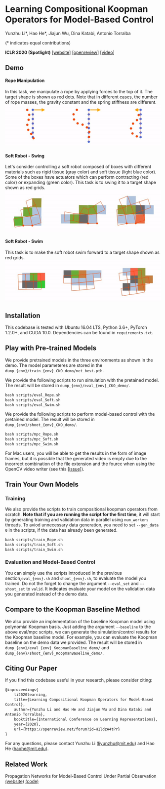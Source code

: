 # Learning Compositional Koopman Operators for Model-Based Control

Yunzhu Li*, Hao He*, Jiajun Wu, Dina Katabi, Antonio Torralba

(* indicates equal contributions)

**ICLR 2020 (Spotlight)**
[[website]](http://koopman.csail.mit.edu/) [[openreview]](https://openreview.net/forum?id=H1ldzA4tPr) [[video]](https://youtu.be/MnXo_hjh1Q4)

Demo
-------------
#### Rope Manipulation
In this task, we manipulate a rope by applying forces to the top of it. The target shape is shown as red dots.
Note that in different cases, the number of rope masses, the gravity constant and the spring stiffness are different.
![](figures/rope.gif)

#### Soft Robot - Swing
Let's consider controlling a soft robot composed of boxes with different materials such as rigid tissue (gray color) and soft tissue (light blue color).
Some of the boxes have actuators which can perform contracting (red color) or expanding (green color). 
This task is to swing it to a target shape shown as red grids.
![](figures/soft.gif)

#### Soft Robot - Swim
This task is to make the soft robot swim forward to a target shape shown as red grids.
![](figures/swim.gif)


Installation
-------------
This codebase is tested with Ubuntu 16.04 LTS, Python 3.6+, PyTorch 1.2.0+, and CUDA 10.0.
Dependencies can be found in `requirements.txt`.

Play with Pre-trained Models
-------------
We provide pretrained models in the three environments as shown in the demo. The model parameteres are stored in the `dump_{env}/train_{env}_CKO_demo/net_best.pth`.

We provide the following scripts to run simulation with the pretained model. The result will be stored in `dump_{env}/eval_{env}_CKO_demo/`.

    bash scripts/eval_Rope.sh
    bash scripts/eval_Soft.sh
    bash scripts/eval_Swim.sh


We provide the following scripts to perform model-based control with the pretained model. The result will be stored in `dump_{env}/shoot_{env}_CKO_demo/`.

    bash scripts/mpc_Rope.sh
    bash scripts/mpc_Soft.sh
    bash scripts/mpc_Swim.sh

For Mac users, you will be able to get the results in the form of image frames, but it is possible that the generated video is empty due to the incorrect combination of the file extension and the fourcc when using the OpenCV video writer (see this [[issue]](https://github.com/YunzhuLi/CompositionalKoopmanOperators/issues/1)).

 

Train Your Own Models
-----

### Training
We also provide the scripts to train compositional koopman operators from scratch. 
**Note that if you are running the script for the first time**, it will start by generating training and validation data in parallel using `num_workers` threads. 
To aviod unnecessary data generation, you need to set `--gen_data 0` in the scripts, if the data has already been generated.

    bash scripts/train_Rope.sh
    bash scripts/train_Soft.sh
    bash scripts/train_Swim.sh

### Evaluation and Model-Based Control
You can simply use the scripts introduced in the previous section,`eval_{env}.sh` and `shoot_{env}.sh`, to evaluate the model you trained.
Do not the forget to change the argument `--eval_set` and `--shoot_set` to `valid`. It indicates evaluate your model on the validation data you generated instead of the demo data. 

Compare to the Koopman Baseline Method
---
We also provide an implementation of the baseline Koopman model using polynomial Koopman basis.
Just adding the argument `--baseline` to the above eval/mpc scripts, we can generate the simulation/control results for the Koopman baseline model.
For example, you can evaluate the Koopman baseline on the demo data we provided. The result will be stored in `dump_{env}/eval_{env}_KoopmanBaseline_demo/` and `dump_{env}/shoot_{env}_KoopmanBaseline_demo/`.  


Citing Our Paper
-----------------

If you find this codebase useful in your research, please consider citing:

    @inproceedings{
        li2020learning,
        title={Learning Compositional Koopman Operators for Model-Based Control},
        author={Yunzhu Li and Hao He and Jiajun Wu and Dina Katabi and Antonio Torralba},
        booktitle={International Conference on Learning Representations},
        year={2020},
        url={https://openreview.net/forum?id=H1ldzA4tPr}
    }
    
  For any questions, please contact Yunzhu Li (liyunzhu@mit.edu) and Hao He (haohe@mit.edu).

Related Work
---------------
Propagation Networks for Model-Based Control Under Partial Observation [(website)](http://propnet.csail.mit.edu/) [(code)](https://github.com/YunzhuLi/PropNet)

